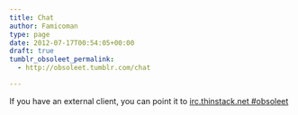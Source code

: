 ```yaml
---
title: Chat
author: Famicoman
type: page
date: 2012-07-17T00:54:05+00:00
draft: true
tumblr_obsoleet_permalink:
  - http://obsoleet.tumblr.com/chat

---
```

If you have an external client, you can point it to [irc.thinstack.net #obsoleet][1]

 [1]: irc://irc.thinstack.net/obsoleet
